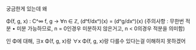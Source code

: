 궁금한게 있는데 왜

Φ(f, g, x) : C^∞ f, g → ∀n ∈ ℤ, (dⁿf/dxⁿ)(x) = (dⁿg/dxⁿ)(x) (주의사항 : 무한번 적분 • 미분 가능하므로, n = 0인경우 미분하지 않은거고, n < 0의경우 적분을 의미함)

인 Φ에 대해, ∃x Φ(f, g, x)랑 ∀x Φ(f, g, x)랑 다를수 있다는걸 이해하지 못하겠어